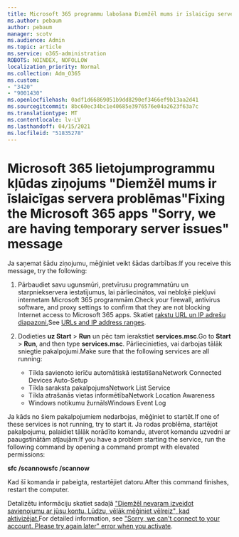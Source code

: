 ```yaml
---
title: Microsoft 365 programmu labošana Diemžēl mums ir īslaicīgu servera problēmu ziņojums
ms.author: pebaum
author: pebaum
manager: scotv
ms.audience: Admin
ms.topic: article
ms.service: o365-administration
ROBOTS: NOINDEX, NOFOLLOW
localization_priority: Normal
ms.collection: Adm_O365
ms.custom:
- "3420"
- "9001430"
ms.openlocfilehash: 0adf1d66869051b9dd8290ef3466ef9b13aa2d41
ms.sourcegitcommit: 8bc60ec34bc1e40685e3976576e04a2623f63a7c
ms.translationtype: MT
ms.contentlocale: lv-LV
ms.lasthandoff: 04/15/2021
ms.locfileid: "51835278"
---
```

# <a name="fixing-the-microsoft-365-apps-sorry-we-are-having-temporary-server-issues-message"></a><span data-ttu-id="7d9a5-102">Microsoft 365 lietojumprogrammu kļūdas ziņojums "Diemžēl mums ir īslaicīgas servera problēmas"</span><span class="sxs-lookup"><span data-stu-id="7d9a5-102">Fixing the Microsoft 365 apps "Sorry, we are having temporary server issues" message</span></span>

<span data-ttu-id="7d9a5-103">Ja saņemat šādu ziņojumu, mēģiniet veikt šādas darbības:</span><span class="sxs-lookup"><span data-stu-id="7d9a5-103">If you receive this message, try the following:</span></span>

1. <span data-ttu-id="7d9a5-104">Pārbaudiet savu ugunsmūri, pretvīrusu programmatūru un starpniekservera iestatījumus, lai pārliecinātos, vai nebloķē piekļuvi internetam Microsoft 365 programmām.</span><span class="sxs-lookup"><span data-stu-id="7d9a5-104">Check your firewall, antivirus software, and proxy settings to confirm that they are not blocking Internet access to Microsoft 365 apps.</span></span> <span data-ttu-id="7d9a5-105">Skatiet [rakstu URL un IP adrešu diapazoni.](https://docs.microsoft.com/office365/enterprise/urls-and-ip-address-ranges)</span><span class="sxs-lookup"><span data-stu-id="7d9a5-105">See [URLs and IP address ranges](https://docs.microsoft.com/office365/enterprise/urls-and-ip-address-ranges).</span></span>

2. <span data-ttu-id="7d9a5-106">Dodieties **uz Start**  >  **Run** un pēc tam ierakstiet **services.msc**.</span><span class="sxs-lookup"><span data-stu-id="7d9a5-106">Go to **Start** > **Run**, and then type **services.msc**.</span></span> <span data-ttu-id="7d9a5-107">Pārliecinieties, vai darbojas tālāk sniegtie pakalpojumi.</span><span class="sxs-lookup"><span data-stu-id="7d9a5-107">Make sure that the following services are all running:</span></span>
    - <span data-ttu-id="7d9a5-108">Tīkla savienoto ierīču automātiskā iestatīšana</span><span class="sxs-lookup"><span data-stu-id="7d9a5-108">Network Connected Devices Auto-Setup</span></span>
    - <span data-ttu-id="7d9a5-109">Tīkla saraksta pakalpojums</span><span class="sxs-lookup"><span data-stu-id="7d9a5-109">Network List Service</span></span>
    - <span data-ttu-id="7d9a5-110">Tīkla atrašanās vietas informētība</span><span class="sxs-lookup"><span data-stu-id="7d9a5-110">Network Location Awareness</span></span>
    - <span data-ttu-id="7d9a5-111">Windows notikumu žurnāls</span><span class="sxs-lookup"><span data-stu-id="7d9a5-111">Windows Event Log</span></span>

<span data-ttu-id="7d9a5-112">Ja kāds no šiem pakalpojumiem nedarbojas, mēģiniet to startēt.</span><span class="sxs-lookup"><span data-stu-id="7d9a5-112">If one of these services is not running, try to start it.</span></span> <span data-ttu-id="7d9a5-113">Ja rodas problēma, startējot pakalpojumu, palaidiet tālāk norādīto komandu, atverot komandu uzvedni ar paaugstinātām atļaujām:</span><span class="sxs-lookup"><span data-stu-id="7d9a5-113">If you have a problem starting the service, run the following command by opening a command prompt with elevated permissions:</span></span>

<span data-ttu-id="7d9a5-114">**sfc /scannow**</span><span class="sxs-lookup"><span data-stu-id="7d9a5-114">**sfc /scannow**</span></span>

<span data-ttu-id="7d9a5-115">Kad šī komanda ir pabeigta, restartējiet datoru.</span><span class="sxs-lookup"><span data-stu-id="7d9a5-115">After this command finishes, restart the computer.</span></span>

<span data-ttu-id="7d9a5-116">Detalizētu informāciju skatiet sadaļā ["Diemžēl nevaram izveidot savienojumu ar jūsu kontu. Lūdzu, vēlāk mēģiniet vēlreiz", kad aktivizējat.](https://docs.microsoft.com/office/troubleshoot/activation-installation/issue-when-activate-office-from-office-365)</span><span class="sxs-lookup"><span data-stu-id="7d9a5-116">For detailed information, see ["Sorry, we can't connect to your account. Please try again later" error when you activate](https://docs.microsoft.com/office/troubleshoot/activation-installation/issue-when-activate-office-from-office-365).</span></span>